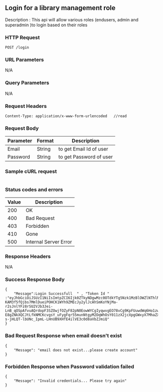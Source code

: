 ## Login for a library management role
Description : This api will allow various roles (endusers, admin and superadmin )to login based on their roles


### HTTP Request
`POST /login`

### URL Parameters
N/A

### Query Parameters
N/A


### Request Headers
```
Content-Type: application/x-www-form-urlencoded   //read
```

### Request Body
| Parameter | Format | Description                                |
|-----------|--------|--------------------------------------------|
| Email     | String | to get Email Id of user  |
|Password | String |to get Password of user       |  //check format


### Sample cURL request
```

```

### Status codes and errors
| Value | Description           |
|-------|-----------------------|
| 200   | OK                    |
| 400   | Bad Request           |
| 403   | Forbidden             |
| 410   | Gone                  |
| 500   | Internal Server Error |

### Response Headers
N/A

### Success Response Body
```
{
    "Message":Login Successfull  " , "Token Id " :"eyJhbGciOiJSUzI1NiIsImtpZCI6Ijk0ZTkyNDgwMzc0OTdkYTg5Nzk1MzBlOWZlNThlNjQ0MDAzZmFlNTAiLCJ0eXAiOiJKV1QifQ.eyJBY2Nlc3NUb2tlbiI6ImxldmVsMSIsIkF1dGgiOiJMT0NBTCIsIkVtYWlsIjoic2FnYXIuc29ud2FuZUBqb3Noc29mdHVJRCI6IjE1Mzk2YmNlLTE2ZjYtNDUxOS04N2FiLTQ2MGFkNzNmMzAyMSIsImV4cCI6MTY0NDg0NTMwNSwiaWF0IjoxNjQzNjM1NzA1fQ.LEAE71bSpk-KAM3f5fQjbs7MmlDueiPOHCK1WYh9ZMEcJy2ylJcAhSmKoYNjMa-r2sJnlYFz8rSU2VJb3Jei-LnB_qOSpAfvuAQrdopF3SZOwjfOZyF82pN0EowWYCgIyqwvgEO78vCg9KpFUuwdWq6Ho1zwYKtDUWr9cwf0s6YnzTF7uVCLl5-E8gZNkXQCJtLfkNMCKcvgsY_uFygFqr55munNtgyM2DqWhOsY011zX2jcXpgGWxyX7MhaZXot3yW0JxwoMhKV_YqbYbciMGRhdLttGclKzykBaQ-s-jHLQT-lbUNc_IpmL-LHnUB9XHfE4ilVE3c0d8aVbZJmiQ"
}
```
### Bad Request Response when email doesn't exist
```
{
    "Message": "email does not exist...please create account"
}
```

### Forbidden Response when Password validation failed
```
{
    "Message": "Invalid credentials... Please try again"
}
```